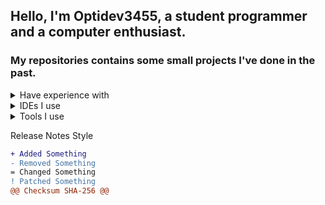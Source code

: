 ## Hello, I'm Optidev3455, a student programmer and a computer enthusiast.
### My repositories contains some small projects I've done in the past.

<details>
  <summary>Have experience with</summary>



- C
- C++
- C#
- Java
- Python
- HTML
  - CSS
  - SASS
  - Bootstrap
- JavaScript
    - Three.js
    - jQuery
    - React
    - Electron
- TypeScript
  </details>


<details>
  <summary>IDEs I use</summary>


- Visual Studio Code
- Visual Studio 2022
- IntelliJ Idea Ultimate
- Pycharm
- Eclipse
</details>


<details>
  <summary>Tools I use</summary>


- Vim
- Nano
- Notepad++
- Microsoft SQL Server Express
</details>

Release Notes Style
```diff
+ Added Something
- Removed Something
= Changed Something
! Patched Something
@@ Checksum SHA-256 @@
```
